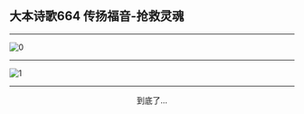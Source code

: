 
## 大本诗歌664 传扬福音-抢救灵魂
        
<div id="aplayer0"></div>

---

<img alt="0" data-original="https://cdn.jsdelivr.net/gh/k34869/shi/data/d0662/0">

---

<img alt="1" data-original="https://cdn.jsdelivr.net/gh/k34869/shi/data/d0662/1">

---

<p style="text-align: center">到底了...</p>

<script src="/js/dist-view.js"></script>

<script>
MAIN.id = 'd0662';
        
const ap0 = new APlayer({
    container: document.getElementById('aplayer0'),
    volume: 1,
    loop: 'none',
    preload: 'none',
    audio: [{
        name: '大本诗歌664.mp3',
        artist: '大本诗歌',
        url: 'https://res.wx.qq.com/voice/getvoice?mediaid=MzI0NTk3MDM5M18yMjQ3NDk2MDgx',
        cover: '/favicon'
    }]
});
</script>
